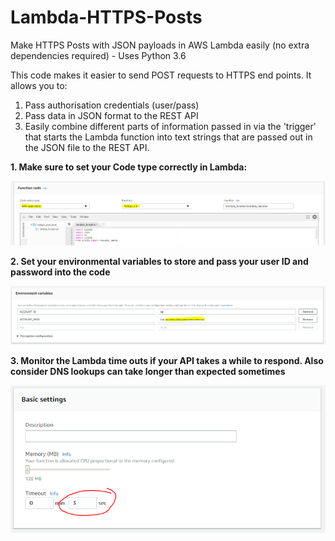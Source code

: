 # Lambda-HTTPS-Posts
Make HTTPS Posts with JSON payloads in AWS Lambda easily (no extra dependencies required) - Uses Python 3.6

This code makes it easier to send POST requests to HTTPS end points.
It allows you to:
1. Pass authorisation credentials (user/pass)
2. Pass data in JSON format to the REST API
3. Easily combine different parts of information passed in via the 'trigger' that starts the Lambda function into text strings that are passed out in the JSON file to the REST API.


**1. Make sure to set your Code type correctly in Lambda:**

![Code input settings](https://raw.githubusercontent.com/CameronTurner/Lambda-HTTPS-Posts/master/Lambda%20-%20Code%20input%20settings.PNG)


**2. Set your environmental variables to store and pass your user ID and password into the code**

![Environmental variable settings](https://raw.githubusercontent.com/CameronTurner/Lambda-HTTPS-Posts/master/Lambda%20-%20Environmental%20Variables.PNG)

**3. Monitor the Lambda time outs if your API takes a while to respond. Also consider DNS lookups can take longer than expected sometimes**

![Time out settings](https://raw.githubusercontent.com/CameronTurner/Lambda-HTTPS-Posts/master/Lambda%20-%20Test%20timeouts%20with%20large%20data%20sets.PNG)



